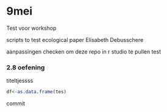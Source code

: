 # 9mei
Test voor workshop

scripts to test ecological paper
Elisabeth Debusschere 

aanpassingen checken om deze repo in r studio te pullen
test


### 2.8 oefening

titeltjessss
```r 
df<-as.data.frame(tes)

```

commit
